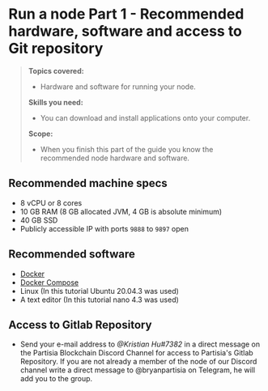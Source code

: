 # Run a node Part 1 - Recommended hardware, software and access to Git repository


>**Topics covered:**
>
> - Hardware and software for running your node.
> 
>
>**Skills you need:**
>
> - You can download and install applications onto your computer.
>
>**Scope:**
>
> - When you finish this part of the guide you know the recommended node hardware and software.

## Recommended machine specs


- 8 vCPU or 8 cores
- 10 GB RAM (8 GB allocated JVM, 4 GB is absolute minimum)
- 40 GB SSD
- Publicly accessible IP with ports `9888` to `9897` open

## Recommended software

- [Docker](https://docs.docker.com/engine/install/)
- [Docker Compose](https://docs.docker.com/compose/install/)
- Linux (In this tutorial Ubuntu 20.04.3 was used)
- A text editor (In this tutorial nano 4.3 was used)

## Access to Gitlab Repository

- Send your e-mail address to *@Kristian Hu#7382* in a direct message on the Partisia Blockchain Discord Channel for access to Partisia's Gitlab Repository. If you are not already a member of the node of our Discord channel write a direct message to @bryanpartisia on Telegram, he will add you to the group. 
